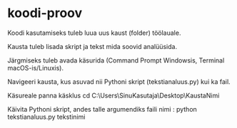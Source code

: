 # koodi-proov

Koodi kasutamiseks tuleb luua uus kaust (folder) töölauale.

Kausta tuleb lisada skript ja tekst mida soovid analüüsida.

Järgmiseks tuleb avada käsurida (Command Prompt Windowsis, Terminal macOS-is/Linuxis).

Navigeeri kausta, kus asuvad nii Pythoni skript (tekstianaluus.py) kui ka fail.

Käsureale panna käsklus cd C:\Users\SinuKasutaja\Desktop\KaustaNimi

Käivita Pythoni skript, andes talle argumendiks faili nimi : python tekstianaluus.py tekstinimi
